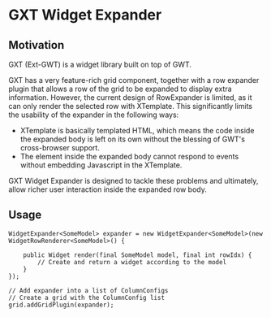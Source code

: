 # GXT Widget Expander #

## Motivation ##
GXT (Ext-GWT) is a widget library built on top of GWT.

GXT has a very feature-rich grid component, together with a row expander plugin that allows a row of the grid to be expanded to display extra information.
However, the current design of RowExpander is limited, as it can only render the selected row with XTemplate. This significantly limits the usability of the expander in the following ways:
- XTemplate is basically templated HTML, which means the code inside the expanded body is left on its own without the blessing of GWT's cross-browser support.
- The element inside the expanded body cannot respond to events without embedding Javascript in the XTemplate.

GXT Widget Expander is designed to tackle these problems and ultimately, allow richer user interaction inside the expanded row body.

## Usage ##
    WidgetExpander<SomeModel> expander = new WidgetExpander<SomeModel>(new WidgetRowRenderer<SomeModel>() {

        public Widget render(final SomeModel model, final int rowIdx) {
            // Create and return a widget according to the model
        }
    });

    // Add expander into a list of ColumnConfigs
    // Create a grid with the ColumnConfig list
    grid.addGridPlugin(expander);


